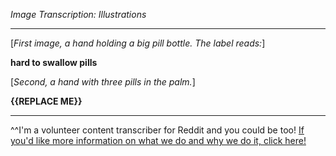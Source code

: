 *Image Transcription: Illustrations*

---

[*First image, a hand holding a big pill bottle. The label reads:*]

**hard to swallow pills**

[*Second, a hand with three pills in the palm.*]

**{{REPLACE ME}}**


---

^^I'm&#32;a&#32;volunteer&#32;content&#32;transcriber&#32;for&#32;Reddit&#32;and&#32;you&#32;could&#32;be&#32;too!&#32;[If&#32;you'd&#32;like&#32;more&#32;information&#32;on&#32;what&#32;we&#32;do&#32;and&#32;why&#32;we&#32;do&#32;it,&#32;click&#32;here!](https://www.reddit.com/r/TranscribersOfReddit/wiki/index)
